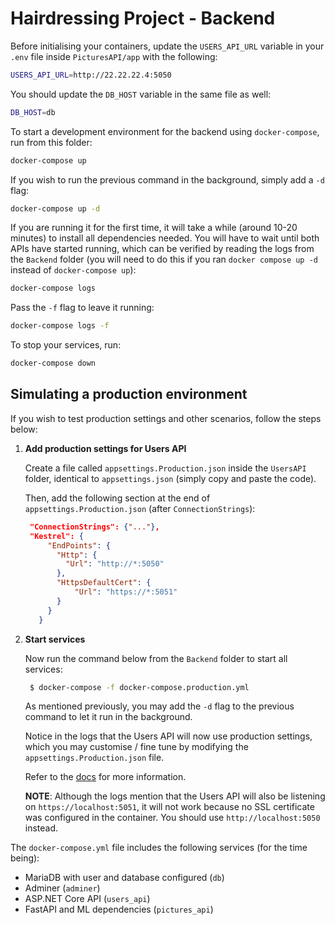 # Hairdressing Project - Backend

Before initialising your containers, update the `USERS_API_URL` variable in your `.env` file inside `PicturesAPI/app` with the following:

```bash
USERS_API_URL=http://22.22.22.4:5050
```

You should update the `DB_HOST` variable in the same file as well:

```bash
DB_HOST=db
```

To start a development environment for the backend using `docker-compose`, run from this folder:

```bash
docker-compose up
```

If you wish to run the previous command in the background, simply add a `-d` flag:

```bash
docker-compose up -d
```

If you are running it for the first time, it will take a while (around 10-20 minutes) to install all dependencies needed. You will have to wait until both APIs have started running, which can be verified by reading the logs from the `Backend` folder (you will need to do this if you ran `docker compose up -d` instead of `docker-compose up`):

```bash
docker-compose logs
```

Pass the `-f` flag to leave it running:

```bash
docker-compose logs -f
```

To stop your services, run:

```bash
docker-compose down
```

## Simulating a production environment

If you wish to test production settings and other scenarios, follow the steps below:

1. **Add production settings for Users API**

   Create a file called `appsettings.Production.json` inside the `UsersAPI` folder, identical to `appsettings.json` (simply copy and paste the code).

   Then, add the following section at the end of `appsettings.Production.json` (after `ConnectionStrings`):

   ```json
    "ConnectionStrings": {"..."},
    "Kestrel": {
        "EndPoints": {
          "Http": {
            "Url": "http://*:5050"
          },
          "HttpsDefaultCert": {
              "Url": "https://*:5051"
          }
        }
      }
   ```

2. **Start services**

   Now run the command below from the `Backend` folder to start all services:

   ```bash
    $ docker-compose -f docker-compose.production.yml
   ```

   As mentioned previously, you may add the `-d` flag to the previous command to let it run in the background.

   Notice in the logs that the Users API will now use production settings, which you may customise / fine tune by modifying the `appsettings.Production.json` file.

   Refer to the [docs](https://docs.microsoft.com/en-us/aspnet/core/fundamentals/servers/kestrel?view=aspnetcore-3.1 "Kestrel configuration") for more information.

   **NOTE**: Although the logs mention that the Users API will also be listening on `https://localhost:5051`, it will not work because no SSL certificate was configured in the container. You should use `http://localhost:5050` instead.

The `docker-compose.yml` file includes the following services (for the time being):

- MariaDB with user and database configured (`db`)
- Adminer (`adminer`)
- ASP.NET Core API (`users_api`)
- FastAPI and ML dependencies (`pictures_api`)
